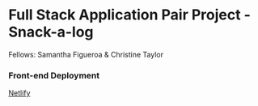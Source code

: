 # Full Stack Application Pair Project - Snack-a-log
Fellows: Samantha Figueroa & Christine Taylor

### Front-end Deployment
[Netlify](https://illustrious-dodol-d4607c.netlify.app/)
